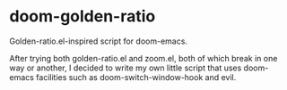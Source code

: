 # doom-golden-ratio
Golden-ratio.el-inspired script for doom-emacs.

After trying both golden-ratio.el and zoom.el, both of which break in one way or another, I decided to write my own little script that uses doom-emacs facilities such as doom-switch-window-hook and evil.
